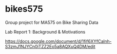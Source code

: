 # bikes575
Group project for MA575 on Bike Sharing Data

Lab Report 1: Background & Motivations

https://docs.google.com/document/d/1fif6XYfCalnh-S3zmJ1NJYCn0iTZZ2Eo5a8AQXuQ4DM/edit
